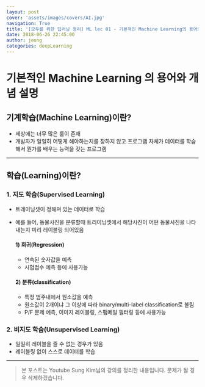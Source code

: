 ```yaml
---
layout: post
cover: 'assets/images/covers/AI.jpg'
navigation: True
title: '[모두를 위한 딥러닝 정리] ML lec 01 - 기본적인 Machine Learning의 용어와 개념 설명'
date: 2018-06-26 22:45:00
author: jeong
categories: deepLearning
---
```


기본적인 Machine Learning 의 용어와 개념 설명
===

## 기계학습(Machine Learning)이란?
* 세상에는 너무 많은 룰이 존재
* 개발자가 일일히 어떻게 해야하는지를 장하지 않고 프로그램 자체가 데이터를 학습해서 뭔가를 배우는 능력을 갖는 프로그램
***
## 학습(Learning)이란?
### 1. 지도 학습(Supervised Learning)
* 트레이닝셋이 정해져 있는 데이터로 학습
* 예를 들어, 동물사진을 분류할때 트리이닝셋에서 해당사진이 어떤 동물사진을 나타내는지 미리 레이블링 되어있음

  #### 1) 회귀(Regression)
  * 연속된 숫자값을 예측
  * 시험점수 예측 등에 사용가능

  #### 2) 분류(classification)
  * 특정 범주내에서 원소값을 예측
  * 원소값이 2개이냐 그 이상에 따라 binary/multi-label classification로 불림
  * P/F 문제 예측, 이미지 레이블링, 스팸메일 필터링 등에 사용가능

### 2. 비지도 학습(Unsupervised Learning)
* 일일히 레이블을 줄 수 없는 경우가 있음
* 레이블링 없이 스스로 데이터를 학습
***

> 본 포스트는 Youtube Sung Kim님의 강의를 정리한 내용입니다. 문제가 될 경우 삭제하겠습니다.
